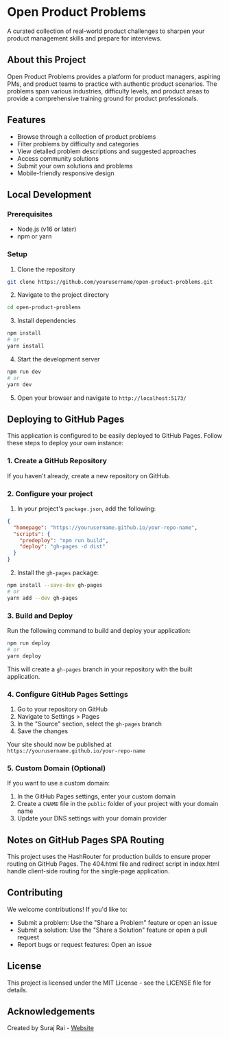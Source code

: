 
# Open Product Problems

A curated collection of real-world product challenges to sharpen your product management skills and prepare for interviews.

## About this Project

Open Product Problems provides a platform for product managers, aspiring PMs, and product teams to practice with authentic product scenarios. The problems span various industries, difficulty levels, and product areas to provide a comprehensive training ground for product professionals.

## Features

- Browse through a collection of product problems
- Filter problems by difficulty and categories
- View detailed problem descriptions and suggested approaches
- Access community solutions
- Submit your own solutions and problems
- Mobile-friendly responsive design

## Local Development

### Prerequisites

- Node.js (v16 or later)
- npm or yarn

### Setup

1. Clone the repository
```sh
git clone https://github.com/yourusername/open-product-problems.git
```

2. Navigate to the project directory
```sh
cd open-product-problems
```

3. Install dependencies
```sh
npm install
# or
yarn install
```

4. Start the development server
```sh
npm run dev
# or
yarn dev
```

5. Open your browser and navigate to `http://localhost:5173/`

## Deploying to GitHub Pages

This application is configured to be easily deployed to GitHub Pages. Follow these steps to deploy your own instance:

### 1. Create a GitHub Repository

If you haven't already, create a new repository on GitHub.

### 2. Configure your project

1. In your project's `package.json`, add the following:

```json
{
  "homepage": "https://yourusername.github.io/your-repo-name",
  "scripts": {
    "predeploy": "npm run build",
    "deploy": "gh-pages -d dist"
  }
}
```

2. Install the `gh-pages` package:

```sh
npm install --save-dev gh-pages
# or
yarn add --dev gh-pages
```

### 3. Build and Deploy

Run the following command to build and deploy your application:

```sh
npm run deploy
# or
yarn deploy
```

This will create a `gh-pages` branch in your repository with the built application.

### 4. Configure GitHub Pages Settings

1. Go to your repository on GitHub
2. Navigate to Settings > Pages
3. In the "Source" section, select the `gh-pages` branch
4. Save the changes

Your site should now be published at `https://yourusername.github.io/your-repo-name`

### 5. Custom Domain (Optional)

If you want to use a custom domain:

1. In the GitHub Pages settings, enter your custom domain
2. Create a `CNAME` file in the `public` folder of your project with your domain name
3. Update your DNS settings with your domain provider

## Notes on GitHub Pages SPA Routing

This project uses the HashRouter for production builds to ensure proper routing on GitHub Pages. The 404.html file and redirect script in index.html handle client-side routing for the single-page application.

## Contributing

We welcome contributions! If you'd like to:

- Submit a problem: Use the "Share a Problem" feature or open an issue
- Submit a solution: Use the "Share a Solution" feature or open a pull request
- Report bugs or request features: Open an issue

## License

This project is licensed under the MIT License - see the LICENSE file for details.

## Acknowledgements

Created by Suraj Rai - [Website](https://www.surajr.com/)
